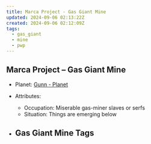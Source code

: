 ```yaml
---
title: Marca Project - Gas Giant Mine
updated: 2024-09-06 02:13:22Z
created: 2024-09-06 02:12:09Z
tags:
  - gas_giant
  - mine
  - pwp
---
```


## Marca Project &ndash; Gas Giant Mine

- Planet: [Gunn - Planet](../../../Gaming/StarsWithoutNumber/PiratesWithoutPlunder/Gunn%20-%20Planet.md)

- Attributes:
   -   Occupation: Miserable gas-miner slaves or serfs
   -   Situation: Things are emerging below

- Gas Giant Mine Tags
	-  
